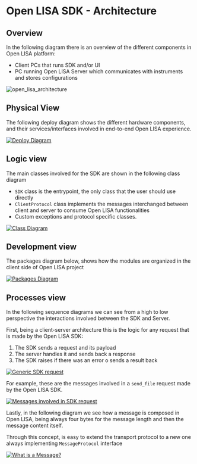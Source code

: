# Open LISA SDK - Architecture

## Overview
In the following diagram there is an overview of the different components in Open LISA platform:
* Client PCs that runs SDK and/or UI
* PC running Open LISA Server which communicates with instruments and stores configurations

![open_lisa_architecture](https://user-images.githubusercontent.com/45921171/195215569-f92946ba-066e-493d-a0c1-76c4ffdb0531.png)

## Physical View

The following deploy diagram shows the different hardware components, and their services/interfaces involved
in end-to-end Open LISA experience.

[![Deploy Diagram](https://tinyurl.com/27a7x6sc)](https://tinyurl.com/27a7x6sc)

## Logic view

The main classes involved for the SDK are shown in the following class diagram
* `SDK` class is the entrypoint, the only class that the user should use directly
* `ClientProtocol` class implements the messages interchanged between client and server to consume Open LISA functionalities
* Custom exceptions and protocol specific classes.

[![Class Diagram](https://tinyurl.com/2dv383pr)](https://tinyurl.com/2dv383pr)<!--![Class Diagram](./class_diagram.puml)-->

## Development view

The packages diagram below, shows how the modules are organized in the client side of Open LISA project

[![Packages Diagram](https://tinyurl.com/2nv6s7d2)](https://tinyurl.com/2nv6s7d2)<!--![Packages Diagram](./packages_diagram.puml)-->

## Processes view

In the following sequence diagrams we can see from a high to low perspective the interactions involved between the SDK and Server.

First, being a client-server architecture this is the logic for any request that is made by the Open LISA SDK:

1. The SDK sends a request and its payload
2. The server handles it and sends back a response
3. The SDK raises if there was an error o sends a result back

[![Generic SDK request](https://tinyurl.com/2b9dvu35)](https://tinyurl.com/2b9dvu35)<!--![Generic SDK request](./sequence_diagram_high_level_sdk_request.puml)-->

For example, these are the messages involved in a `send_file` request made by the Open LISA SDK.

[![Messages involved in SDK request](https://tinyurl.com/265hyne4)](https://tinyurl.com/265hyne4)<!--![Messages involved in SDK request](./sequence_diagram_messages_in_request.puml)-->

Lastly, in the following diagram we see how a message is composed in Open LISA, being always four bytes for the message length and then the message content itself.

Through this concept, is easy to extend the transport protocol to a new one always implementing `MessageProtocol` interface

[![What is a Message?](https://tinyurl.com/23zplzc5)](https://tinyurl.com/23zplzc5)<!--![What is a Message?](./sequence_diagram_what_is_a_message.puml)-->
